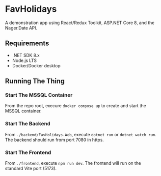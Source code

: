 # FavHolidays

A demonstration app using React/Redux Toolkit, ASP.NET Core 8, and the Nager.Date API.

## Requirements

* .NET SDK 8.x
* Node.js LTS
* Docker/Docker desktop

## Running The Thing

### Start The MSSQL Container

From the repo root, execure `docker compose up` to create and start the MSSQL container.

### Start The Backend

From `./backend/FavHolidays.Web`, execute `dotnet run` or `dotnet watch run`.
The backend should run from port 7080 in https.

### Start The Frontend

From `./frontend`, execute `npm run dev`. The frontend will run on the standard Vite port (5173).

